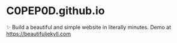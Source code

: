 # C0PEP0D.github.io
✨ Build a beautiful and simple website in literally minutes. Demo at https://beautifuljekyll.com
